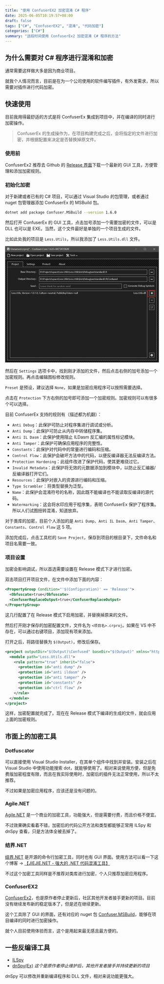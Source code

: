 ```yaml
---
title: "使用 ConfuserEX2 加密混淆 C# 程序"
date: 2025-06-05T10:19:57+08:00
draft: false
tags: ["C#", "ConfuserEX2", "混淆", "代码加密"]
categories: ["C#"]
summary: "这段时间使用 ConfuserEx2 加密混淆 C# 程序的方法"
---
```


## 为什么需要对 C# 程序进行混淆和加密

通常需要这样做大多是因为商业项目。

就我个人情况而言，目前是在为一个公司使用的软件编写插件，有外发需求，所以需要对插件进行代码加密。

## 快速使用

目前我用得最舒适的方式是将 ConfuserEx 集成到项目中，并在编译的同时进行加密操作。

> ConfuserEx 的生成操作为，在项目构建完成之后，会将指定的文件进行加密，并根据配置来决定是否替换掉原文件。

### 使用前

ConfuserEx2 推荐去 Github 的 [Release 界面](https://github.com/mkaring/ConfuserEx/releases/latest)下载一个最新的 GUI 工具，方便管理和添加加密规则。

### 初始化加密

对于新建或者已有的 C# 项目，可以通过 Visual Studio 的包管理，或者通过 nuget 包管理器添加 ConfuserEx 的 MSBuild 包。

```bash
dotnet add package Confuser.MSBuild --version 1.6.0
```

然后打开 ConfuserEx 的 GUI 工具，点击加号添加一个需要加密的文件，可以是 DLL 也可以是 EXE。当然，这个文件最好是单独的一个项目生成的文件。

比如此处我的项目是 `Less.Utils`，所以我添加了 `Less.Utils.dll` 文件。

![add-dll-by-confuser](01.add-dll-by-confuser.jpg)

然后在 `Settings` 选项卡中，找到刚才添加的文件，然后点击右侧的加号添加一个加密规则。再点击编辑图标修改规则。

`Preset` 是预设，建议选择 `None`，如果是加密应用程序可以按照需要选择。

点击在 `Protection` 下方右侧的加号即可添加一个加密规则。加密规则可以有很多个可以选择。

目前 ConfuserEx 支持的规则有（描述都为机翻）：

- `Anti Debug`：此保护可防止对程序集进行调试或分析。
- `Anti Dump`：此保护可防止从内存中转储程序集。
- `Anti IL Dasm`：此保护使用阻止 ILDasm 反汇编的属性标记模块。
- `Anti Tamper`：此保护可确保应用程序的完整性。
- `Constants`：此保护对代码中的常量进行编码和压缩。
- `Control Flow`：此保护会破坏方法中的代码，以便反编译器无法反编译方法。
- `Protection Hardening`：此组件改进了保护代码，使其更难绕过它。
- `Invalid Metadata`：此保护将无效的元数据添加到模块中，以防止反汇编器/反编译器打开它们。
- `Resources`：此保护对嵌入的资源进行编码和压缩。
- `Type Scrambler`：将类型替换为泛型。
- `Name`：此保护会混淆符号的名称，因此既不能编译也不能读取反编译的源代码。
- `Watermarking`：这会将水印应用于程序集，表明 ConfuserEx 保护了程序集。所以人们试图扭转混淆，知道放弃。

对于类库的加密，目前个人添加的是 `Anti Dump`、`Anti IL Dasm`、`Anti Tamper`、`Constants`、`Control Flow` 这 5 项。

添加完成后，点击工具栏的 `Save Project`，保存到项目的根目录下，文件命名和项目名需要一致。

### 项目设置

加密会影响调试，所以首选需要设置在 Release 模式下才进行加密。

双击项目打开项目文件，在文件中添加下面的内容：

```xml
<PropertyGroup Condition="'$(Configuration)' == 'Release'">
  <Obfuscate>true</Obfuscate>
  <ConfuserReplaceOutput>true</ConfuserReplaceOutput>
</PropertyGroup>
```

这几行配置了在 Release 模式下启用加密，并替换掉原来的文件。

然后打开刚才保存的加密配置文件，文件名为 `<项目名>.crproj`。如果在 VS 中不存在，可以通过右键项目，添加现有项来添加。

打开之后，将路径替换为 `$(Output)`，修改后保存。

```xml
<project outputDir="$(Output)\Confused" baseDir="$(Output)" xmlns="http://confuser.codeplex.com">
  <module path="Less.Utils.dll">
    <rule pattern="true" inherit="false">
      <protection id="anti dump" />
      <protection id="anti ildasm" />
      <protection id="anti tamper" />
      <protection id="constants" />
      <protection id="ctrl flow" />
    </rule>
  </module>
</project>
```

这样，加密配置就完成了。现在在 Release 模式下编译的生成的文件，就会应用上面的加密规则。

## 市面上的加密工具

### Dotfuscator

可以直接使用 Visual Studio Installer，在其单个组件中找到并安装。安装之后在 Visual Studio 中使用功能搜索 dot，就能够使用了。相对来说使用方便，但是免费版加密程度有限，而且在我实际使用时，加密后的插件无法正常使用，所以不太推荐。

不过如果是加密应用程序，应该还是没有问题的。

### Agile.NET

[Agile.NET](https://www.secureteam.net/acode-features-detailed) 是一个商业的加密工具，功能强大，但是需要付费，而且价格不便宜。

不过效果确实看着不错，加密后的代码公开方法和类型都能够正常用 ILSpy 和 dnSpy 查看，只是方法体全被去掉了。

### 结界.NET

[结界.NET](https://github.com/dcsoft-yyf/JIEJIE.NET) 是开源的命令行加密工具，同时也有 GUI 界面。使用方法可以看一下这个博客 -> [【JIEJIE.NET - 强大的 .NET 代码混淆工具】](https://www.cnblogs.com/dotnet-box/p/17360983.html)

不过这个加密工具同样是不推荐对类库进行加密，个人只推荐加密应用程序。

### ConfuserEX2

[ConfuserEx2](https://github.com/mkaring/ConfuserEx)，也是原作者停止更新后，社区其他开发者接手更新的项目。目前没有继续发布新的稳定版本了，但是还在继续更新。

这个工具除了 GUI 的界面，还有对应的 nuget 包 [Confuser.MSBuild](https://www.nuget.org/packages/Confuser.MSBuild)，能够在项目编译的同时进行加密操作。

就个人目前使用体验而言，这个是用起来最无感且最方便的。

## 一些反编译工具

- [ILSpy](https://github.com/icsharpcode/ILSpy)
- [dnSpy(Ex)](https://github.com/dnSpyEx/dnSpy) _这个是原作者停止维护后，其他开发者接手并持续更新的项目_

dnSpy 可以修改并重新编译程序和 DLL 文件，相对来说功能更强大。